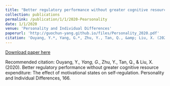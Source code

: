 ```yaml
---
title: "Better regulatory performance without greater cognitive resource expenditure: The effect of motivational states on self-regulation"
collection: publications
permalink: /publication/1/1/2020-Pearsonality
date: 1/1/2020
venue: 'Personality and Individual Differences'
paperurl: 'http://guochun-yang.github.io/files/Personality_2020.pdf'
citation: 'Ouyang, Y.*, Yang, G.*, Zhu, Y., Tan, Q., &amp; Liu, X. (2020). Better regulatory performance without greater cognitive resource expenditure: The effect of motivational states on self-regulation. Personality and Individual Differences, 166.'
---
```

[Download paper here](http://guochun-yang.github.io/files/Personality_2020.pdf)

Recommended citation: Ouyang, Y.*, Yang, G.*, Zhu, Y., Tan, Q., & Liu, X. (2020). Better regulatory performance without greater cognitive resource expenditure: The effect of motivational states on self-regulation. Personality and Individual Differences, 166.